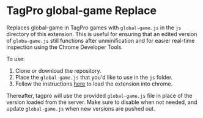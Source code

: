 # TagPro global-game Replace

Replaces global-game in TagPro games with `global-game.js` in the `js` directory of this extension. This is useful for ensuring that an edited version of `globa-game.js` still functions after unminification and for easier real-time inspection using the Chrome Developer Tools.

To use:
1. Clone or download the repository.
2. Place the `global-game.js` that you'd like to use in the `js` folder.
3. Follow the instructions [here](https://developer.chrome.com/extensions/getstarted#unpacked) to load the extension into chrome.

Thereafter, tagpro will use the provided `global-game.js` file in place of the version loaded from the server. Make sure to disable when not needed, and update `global-game.js` when new versions are pushed out.
